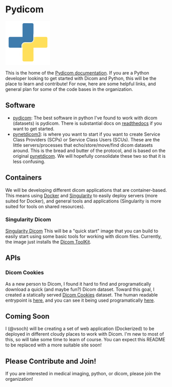 # Pydicom

![images/logo/logo.png](images/logo/logo.png)

This is the home of the [Pydicom documentation](https://pydicom.github.io). If you are a Python developer looking to get started with Dicom and Python, this will be the place to learn and contribute! For now, here are some helpful links, and general plan for some of the code bases in the organization.

## Software

 - [pydicom](https://github.com/pydicom/pydicom): The best software in python I've found to work with dicom (datasets) is pydicom. There is substantial docs on [readthedocs](https://pydicom.readthedocs.io/en/stable/) if you want to get started.
 - [pynetdicom3](https://github.com/scaramallion/pynetdicom3): is where you want to start if you want to create Service Class Providers (SCPs) or Service Class Users (SCUs). These are the little servers/processes that echo/store/move/find dicom datasets around. This is the bread and butter of the protocol, and is based on the original [pynetdicom](https://github.com/patmun/pynetdicom). We will hopefully consolidate these two so that it is less confusing.


## Containers
We will be developing different dicom applications that are container-based. This means using [Docker](https://docs.docker.com/get-started/) and [Singularity](https://singularityware.github.io) to easily deploy servers (more suited for Docker), and general tools and applications (Singularity is more suited for tools on shared resources).

### Singularity Dicom
[Singularity Dicom](https://github.com/pydicom/singularity-dicom) This will be a "quick start" image that you can build to easily start using some basic tools for working with dicom files. Currently, the image just installs the [Dicom ToolKit](http://support.dcmtk.org/docs/).

## APIs

### Dicom Cookies
As a new person to Dicom, I found it hard to find and programatically download a quick (and maybe fun?) Dicom dataset. Toward this goal, I created a statically served [Dicom Cookies](https://github.com/pydicom/dicom-cookies) dataset. The human readable entrypoint is [here](https://pydicom.github.io/dicom-cookies/), and you can see it being used programatically [here](https://asciinema.org/a/122503?speed=3).

## Coming Soon
I (@vsoch) will be creating a set of web application (Dockerized) to be deployed in different cloudy places to work with Dicom. I'm new to most of this, so will take some time to learn of course. You can expect this README to be replaced with a more suitable site soon!


## Please Contribute and Join!
If you are interested in medical imaging, python, or dicom, please join the organization! 

